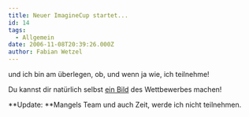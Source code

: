 ```yaml
---
title: Neuer ImagineCup startet...
id: 14
tags:
  - Allgemein
date: 2006-11-08T20:39:26.000Z
author: Fabian Wetzel
---
```


und ich bin am überlegen, ob, und wenn ja wie, ich teilnehme!

Du kannst dir natürlich selbst [ein Bild](http://www.microsoft.com/germany/imaginecup/default.mspx) des Wettbewerbes machen!

**Update: **Mangels Team und auch Zeit, werde ich nicht teilnehmen.

